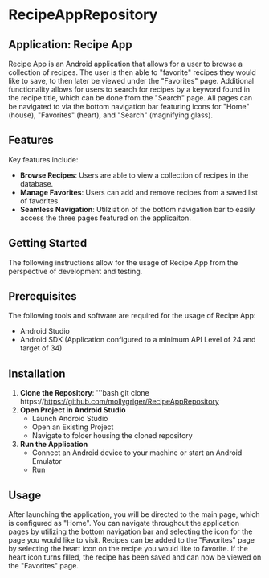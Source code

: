 # RecipeAppRepository
## Application: Recipe App

Recipe App is an Android application that allows for a user to browse a collection of recipes. The user is then able to "favorite" recipes they would like to save, to then later be viewed under the "Favorites" page. Additional functionality allows for users to search for recipes by a keyword found in the recipe title, which can be done from the "Search" page. All pages can be navigated to via the bottom navigation bar featuring icons for "Home" (house), "Favorites" (heart), and "Search" (magnifying glass).

## Features

Key features include:
- **Browse Recipes**: Users are able to view a collection of recipes in the database.
- **Manage Favorites**: Users can add and remove recipes from a saved list of favorites.
- **Seamless Navigation**: Utilziation of the bottom navigation bar to easily access the three pages featured on the applicaiton.

## Getting Started

The following instructions allow for the usage of Recipe App from the perspective of development and testing.

## Prerequisites

The following tools and software are required for the usage of Recipe App:

- Android Studio
- Android SDK (Application configured to a minimum API Level of 24 and target of 34)

## Installation

1. **Clone the Repository**:
   '''bash
   git clone https://https://github.com/mollygriger/RecipeAppRepository
2. **Open Project in Android Studio**
   - Launch Android Studio
   - Open an Existing Project
   - Navigate to folder housing the cloned repository
3. **Run the Application**
   - Connect an Android device to your machine or start an Android Emulator
   - Run

## Usage

After launching the application, you will be directed to the main page, which is configured as "Home". You can navigate throughout the application pages by utilizing the bottom navigation bar and selecting the icon for the page you would like to visit. Recipes can be added to the "Favorites" page by selecting the heart icon on the recipe you would like to favorite. If the heart icon turns filled, the recipe has been saved and can now be viewed on the "Favorites" page.
